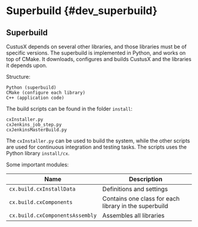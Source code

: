 Superbuild {#dev_superbuild}
===========================================================

Superbuild
-----------------------------------------------------------

CustusX depends on several other libraries, and those libraries must be of 
specific versions. The superbuild is implemented in Python, and works on top 
of CMake. It downloads, configures and builds CustusX and the libraries it 
depends upon. 

Structure: 

    Python (superbuild)
    CMake (configure each library)
    C++ (application code)

The build scripts can be found in the folder `install`:

    cxInstaller.py
    cxJenkins_job_step.py
    cxJenkinsMasterBuild.py

The `cxInstaller.py` can be used to build the system, while the other scripts 
are used for continuous integration and testing tasks. The scripts uses the 
Python library `install/cx`. 

Some important modules:

Name                            | Description
------------------------------- | -----------------------------------------------------
`cx.build.cxInstallData`        | Definitions and settings 
`cx.build.cxComponents`         | Contains one class for each library in the superbuild
`cx.build.cxComponentsAssembly` | Assembles all libraries



